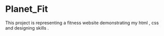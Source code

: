 # Planet_Fit
This project is representing a fitness website demonstrating my html , css and designing skills . 
